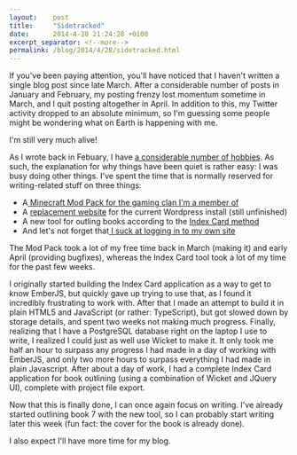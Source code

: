 ```yaml
---
layout:    post
title:     "Sidetracked"
date:      2014-4-28 21:24:28 +0100
excerpt_separator: <!--more-->
permalink: /blog/2014/4/28/sidetracked.html
---
```


If you've been paying attention, you'll have noticed that I haven't written a single blog post since late March. After a considerable number of posts in January and February, my posting frenzy lost momentum sometime in March, and I quit posting altogether in April. In addition to this, my Twitter activity dropped to an absolute minimum, so I'm guessing some people might be wondering what on Earth is happening with me.

<!--more-->
I'm still very much alive!

As I wrote back in Febuary, I have [a considerable number of hobbies](https://www.jeroensteenbeeke.nl/neglected-hobbies/). As such, the explanation for why things have been quiet is rather easy: I was busy doing other things. I've spent the time that is normally reserved for writing-related stuff on three things:
* A[ Minecraft Mod Pack for the gaming clan I'm a member of](https://www.tysanclan.com/threads/2848/1)
* A [replacement website](https://www.jeroensteenbeeke.nl/project-noodle/) for the current Wordpress install (still unfinished)
* A new tool for outling books according to the [Index Card method](http://www.screenwritingtricks.com/2010/03/index-card-method-and-structure-grid.html)
* And let's not forget that[ I suck at logging in to my own site](https://www.jeroensteenbeeke.nl/site-admin-fail/)

The Mod Pack took a lot of my free time back in March (making it) and early April (providing bugfixes), whereas the Index Card tool took a lot of my time for the past few weeks.

I originally started building the Index Card application as a way to get to know EmberJS, but quickly gave up trying to use that, as I found it incredibly frustrating to work with. After that I made an attempt to build it in plain HTML5 and JavaScript (or rather: TypeScript), but got slowed down by storage details, and spent two weeks not making much progress. Finally, realizing that I have a PostgreSQL database right on the laptop I use to write, I realized I could just as well use Wicket to make it. It only took me half an hour to surpass any progress I had made in a day of working with EmberJS, and only two more hours to surpass everything I had made in plain Javascript. After about a day of work, I had a complete Index Card application for book outlining (using a combination of Wicket and JQuery UI), complete with project file export.

Now that this is finally done, I can once again focus on writing. I've already started outlining book 7 with the new tool, so I can probably start writing later this week (fun fact: the cover for the book is already done).

I also expect I'll have more time for my blog.